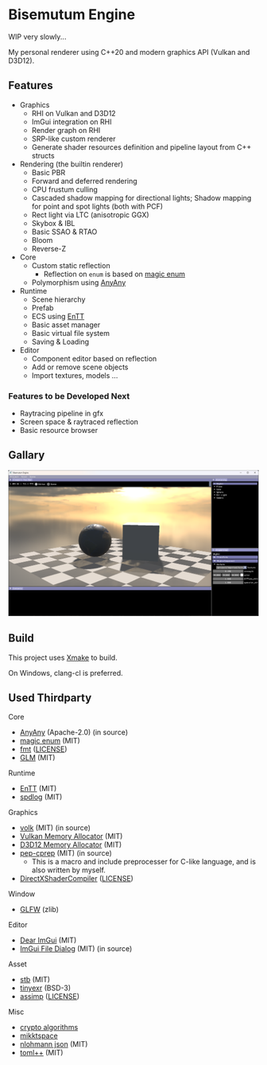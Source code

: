 # Bisemutum Engine

WIP very slowly...

My personal renderer using C++20 and modern graphics API (Vulkan and D3D12).

## Features

* Graphics
  * RHI on Vulkan and D3D12
  * ImGui integration on RHI
  * Render graph on RHI
  * SRP-like custom renderer
  * Generate shader resources definition and pipeline layout from C++ structs
* Rendering (the builtin renderer)
  * Basic PBR
  * Forward and deferred rendering
  * CPU frustum culling
  * Cascaded shadow mapping for directional lights; Shadow mapping for point and spot lights (both with PCF)
  * Rect light via LTC (anisotropic GGX)
  * Skybox & IBL
  * Basic SSAO & RTAO
  * Bloom
  * Reverse-Z
* Core
  * Custom static reflection
    * Reflection on `enum` is based on [magic enum](https://github.com/Neargye/magic_enum)
  * Polymorphism using [AnyAny](https://github.com/kelbon/AnyAny)
* Runtime
  * Scene hierarchy
  * Prefab
  * ECS using [EnTT](https://github.com/skypjack/entt)
  * Basic asset manager
  * Basic virtual file system
  * Saving & Loading
* Editor
  * Component editor based on reflection
  * Add or remove scene objects
  * Import textures, models ...

### Features to be Developed Next

* Raytracing pipeline in gfx
* Screen space & raytraced reflection
* Basic resource browser

## Gallary

![](./images/show1.png)

## Build

This project uses [Xmake](https://xmake.io/) to build.

On Windows, clang-cl is preferred.

## Used Thirdparty

Core

* [AnyAny](https://github.com/kelbon/AnyAny) (Apache-2.0) (in source)
* [magic enum](https://github.com/Neargye/magic_enum) (MIT)
* [fmt](https://github.com/fmtlib/fmt) ([LICENSE](https://github.com/fmtlib/fmt/blob/master/LICENSE))
* [GLM](https://github.com/g-truc/glm) (MIT)

Runtime

* [EnTT](https://github.com/skypjack/entt) (MIT)
* [spdlog](https://github.com/gabime/spdlog) (MIT)

Graphics

* [volk](https://github.com/zeux/volk) (MIT) (in source)
* [Vulkan Memory Allocator](https://github.com/GPUOpen-LibrariesAndSDKs/VulkanMemoryAllocator) (MIT)
* [D3D12 Memory Allocator](https://github.com/GPUOpen-LibrariesAndSDKs/D3D12MemoryAllocator) (MIT)
* [pep-cprep](https://github.com/PepcyCh/pep-cprep) (MIT) (in source)
  * This is a macro and include preprocesser for C-like language, and is also written by myself.
* [DirectXShaderCompiler](https://github.com/microsoft/DirectXShaderCompiler) ([LICENSE](https://github.com/microsoft/DirectXShaderCompiler/blob/main/LICENSE.TXT))

Window

* [GLFW](https://github.com/glfw/glfw) (zlib)

Editor

* [Dear ImGui](https://github.com/ocornut/imgui) (MIT)
* [ImGui File Dialog](https://github.com/aiekick/ImGuiFileDialog) (MIT) (in source)

Asset

* [stb](https://github.com/nothings/stb) (MIT)
* [tinyexr](https://github.com/syoyo/tinyexr) (BSD-3)
* [assimp](https://github.com/assimp/assimp) ([LICENSE](https://github.com/assimp/assimp/blob/master/LICENSE))

Misc

* [crypto algorithms](https://github.com/KorewaWatchful/crypto-algorithms)
* [mikktspace](https://github.com/mmikk/MikkTSpace)
* [nlohmann json](https://github.com/nlohmann/json) (MIT)
* [toml++](https://github.com/marzer/tomlplusplus) (MIT)

